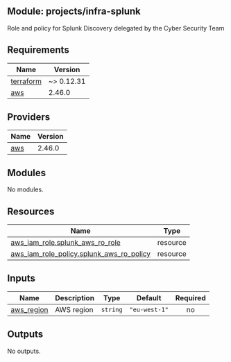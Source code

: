 ## Module: projects/infra-splunk

Role and policy for Splunk Discovery delegated by the Cyber Security Team

## Requirements

| Name | Version |
|------|---------|
| <a name="requirement_terraform"></a> [terraform](#requirement\_terraform) | ~> 0.12.31 |
| <a name="requirement_aws"></a> [aws](#requirement\_aws) | 2.46.0 |

## Providers

| Name | Version |
|------|---------|
| <a name="provider_aws"></a> [aws](#provider\_aws) | 2.46.0 |

## Modules

No modules.

## Resources

| Name | Type |
|------|------|
| [aws_iam_role.splunk_aws_ro_role](https://registry.terraform.io/providers/hashicorp/aws/2.46.0/docs/resources/iam_role) | resource |
| [aws_iam_role_policy.splunk_aws_ro_policy](https://registry.terraform.io/providers/hashicorp/aws/2.46.0/docs/resources/iam_role_policy) | resource |

## Inputs

| Name | Description | Type | Default | Required |
|------|-------------|------|---------|:--------:|
| <a name="input_aws_region"></a> [aws\_region](#input\_aws\_region) | AWS region | `string` | `"eu-west-1"` | no |

## Outputs

No outputs.
